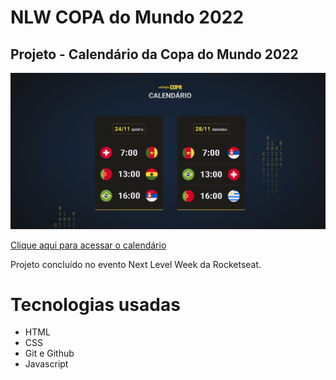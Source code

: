 # NLW COPA do Mundo 2022

## Projeto - Calendário da Copa do Mundo 2022
![preview](./.github/preview.png)

[Clique aqui para acessar o calendário](https://alefbrenno.github.io/nlw-copa/)

Projeto concluído no evento Next Level Week da Rocketseat.

# Tecnologias usadas
- HTML
- CSS
- Git e Github
- Javascript
